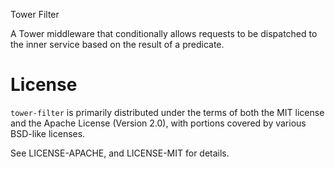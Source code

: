 Tower Filter

A Tower middleware that conditionally allows requests to be dispatched to the
inner service based on the result of a predicate.

# License

`tower-filter` is primarily distributed under the terms of both the MIT license
and the Apache License (Version 2.0), with portions covered by various BSD-like
licenses.

See LICENSE-APACHE, and LICENSE-MIT for details.

